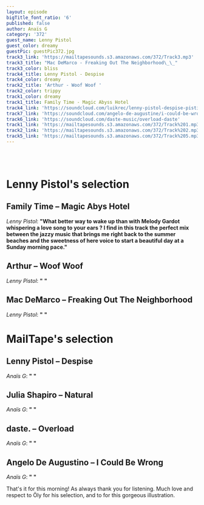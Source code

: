 ```yaml
---
layout: episode
bigTitle_font_ratio: '6'
published: false
author: Anaïs G
category: '372'
guest_name: Lenny Pistol
guest_color: dreamy
guestPic: guestPic372.jpg
track3_link: 'https://mailtapesounds.s3.amazonaws.com/372/Track3.mp3'
track3_title: "Mac DeMarco - Freaking Out The Neighborhood\_\_"
track3_color: bliss
track4_title: Lenny Pistol - Despise
track4_color: dreamy
track2_title: 'Arthur - Woof Woof '
track2_color: trippy
track1_color: dreamy
track1_title: Family Time - Magic Abyss Hotel
track4_link: 'https://soundcloud.com/luikrec/lenny-pistol-despise-pistil-boy'
track7_link: 'https://soundcloud.com/angelo-de-augustine/i-could-be-wrong'
track6_link: 'https://soundcloud.com/daste-music/overload-daste'
track1_link: 'https://mailtapesounds.s3.amazonaws.com/372/Track%201.mp3'
track2_link: 'https://mailtapesounds.s3.amazonaws.com/372/Track%202.mp3'
track5_link: 'https://mailtapesounds.s3.amazonaws.com/372/Track%205.mp3'
---
```

<p id="introduction">
<br><br>

</p>

# Lenny Pistol's selection

## Family Time – Magic Abys Hotel
_Lenny Pistol_: **"**What better way to wake up than with Melody Gardot whispering a love song to your ears ? I find in this track the perfect mix between the jazzy music that brings me right back to the summer beaches and the sweetness of here voice to start a beautiful day at a Sunday morning pace.**"**

## Arthur – Woof Woof
_Lenny Pistol_: **"** **"**

## Mac DeMarco – Freaking Out The Neighborhood  
_Lenny Pistol_: **"** **"**


# MailTape's selection

## Lenny Pistol – Despise
_Anaïs G_: **"** **"**

## Julia Shapiro – Natural
_Anaïs G_: **"** **"**

## daste. – Overload
_Anaïs G_: **"** **"**

##  Angelo De Augustino – I Could Be Wrong 
_Anaïs G_: **"** **"**


<p id="outroduction">That's it for this morning! As always thank you for listening. Much love and respect to Öly for his selection, and to  for this gorgeous illustration. </p>
